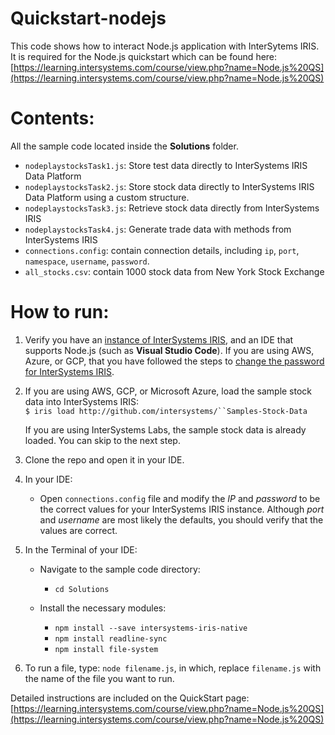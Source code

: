 # Quickstart-nodejs
This code shows how to interact Node.js application with InterSytems IRIS. It is required for the Node.js quickstart which can be found here: [https://learning.intersystems.com/course/view.php?name=Node.js%20QS](https://learning.intersystems.com/course/view.php?name=Node.js%20QS)

# Contents:
All the sample code located inside the **Solutions** folder.

* `nodeplaystocksTask1.js`: Store test data directly to InterSystems IRIS Data Platform
* `nodeplaystocksTask2.js`: Store stock data directly to InterSystems IRIS Data Platform using a custom structure.
* `nodeplaystocksTask3.js`: Retrieve stock data directly from InterSystems IRIS
* `nodeplaystocksTask4.js`: Generate trade data with methods from InterSystems IRIS
* `connections.config`: contain connection details, including `ip`, `port`, `namespace`, `username`, `password`.
* `all_stocks.csv`: contain 1000 stock data from New York Stock Exchange

# How to run:

1.  Verify you have an [<span class="urlformat">instance of InterSystems IRIS</span>](https://learning.intersystems.com/course/view.php?name=Get%20InterSystems%20IRIS), and an IDE that supports Node.js (such as **Visual Studio Code**). If you are using AWS, Azure, or GCP, that you have followed the steps to [change the password for InterSystems IRIS](https://docs.intersystems.com/irislatest/csp/docbook/DocBook.UI.Page.cls?KEY=ACLOUD#ACLOUD_interact).

2.  If you are using AWS, GCP, or Microsoft Azure, load the sample stock data into InterSystems IRIS:  
    `$ iris load http://github.com/intersystems/``Samples-Stock-Data`  

    If you are using InterSystems Labs, the sample stock data is already loaded. You can skip to the next step.
    
3. Clone the repo and open it in your IDE.
4. In your IDE:

    * Open `connections.config` file and modify the *IP* and *password* to be the correct values for your InterSystems IRIS instance. Although *port* and *username* are most likely the defaults, you should verify that the values are correct.

5. In the Terminal of your IDE:
    * Navigate to the sample code directory:
        * `cd Solutions`

    * Install the necessary modules:

        * `npm install --save intersystems-iris-native` 
        * `npm install readline-sync`
        * `npm install file-system`

6. To run a file, type: `node filename.js`, in which, replace `filename.js` with the name of the file you want to run.

Detailed instructions are included on the QuickStart page: [https://learning.intersystems.com/course/view.php?name=Node.js%20QS](https://learning.intersystems.com/course/view.php?name=Node.js%20QS)

